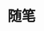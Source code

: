 ---
title: 随笔
lang: en-US
meta:
  - name: keywords
    content: blog javascript minecraft
footer: 三三的小狐狸
sidebarDepth: 2
---